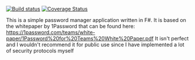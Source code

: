 [![Build status](https://ci.appveyor.com/api/projects/status/uow4jkvbkm9s6rk3?svg=true)](https://ci.appveyor.com/project/JackMatusiewicz/mypass)
[![Coverage Status](https://coveralls.io/repos/github/JackMatusiewicz/MyPass/badge.svg?branch=master&service=github)](https://coveralls.io/github/JackMatusiewicz/MyPass?branch=master)

This is a simple password manager application written in F#.
It is based on the whitepaper by 1Password that can be found here:
https://1password.com/teams/white-paper/1Password%20for%20Teams%20White%20Paper.pdf
It isn't perfect and I wouldn't recommend it for public use since I have
implemented a lot of security protocols myself
